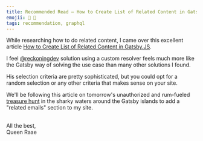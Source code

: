 ```yaml
---
title: Recommended Read — How to Create List of Related Content in Gatsby.JS
emojii: 👏 📖
tags: recommendation, graphql
---
```


While researching how to do related content, I came over this excellent article [How to Create List of Related Content in Gatsby.JS](https://reckoning.dev/blog/related-posts-gatsbyjs/).

I feel [@reckoningdev](https://twitter.com/reckoningdev) solution using a custom resolver feels much more like the Gatsby way of solving the use case than many other solutions I found.

His selection criteria are pretty sophisticated, but you could opt for a random selection or any other criteria that makes sense on your site.

We'll be following this article on tomorrow's unauthorized and rum-fueled [treasure hunt](https://youtu.be/7mwWW8Ap7jQ) in the sharky waters around the Gatsby islands to add a "related emails" section to my site.

&nbsp;  
All the best,  
Queen Raae

